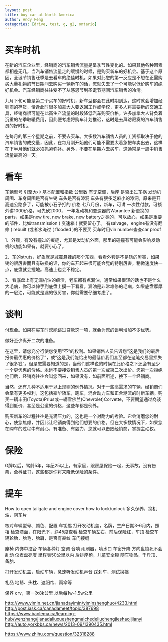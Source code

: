 ```yaml
---
layout: post
title: buy car at North America
author: Andy Feng
categories: [drive, test, g, g2, ontario]
---
```


# 买车时机 #
在新的汽车企业里，经销商的汽车销售流量是呈季节性变化的。如果其他各种因素都相差无几，当汽车销售流量走的缓慢的时候，是购买新车的好机会。基于这个原因，圣诞节销售旺季是去看车的绝佳时机。如果对此您的第一反应是不想在正需购买大量礼物的节日期间去购买一辆新车的话，您就失去了一个可能以低价购车的绝好机会。汽车经销商往往受不了从感恩节到圣诞节期间汽车销售的冷清。

九月下旬可能是第二个买车的好时机，新车型都会在此时期到达，这时就会增加经销商的存货，恰逢此时很多加拿大人要返回工作或学校，更多人将需要新的交通工具，经销商很可能在此高生产流量的时段降低汽车购买价格。许多加拿大人背负着沉重的冬季取暖费用，因此便考虑将购车计划推迟，这时是去拜访寂寞的汽车销售员的好时机。

在每月的第三个星期之前，不要去买车。大多数汽车销售人员的工资都取决于他的汽车销售的成交量，因此，在每月刚开始他们可能不需要太着急把车卖出去，这样在下半月他们就必须抓紧弥补。另外，不要在星期六去买车，这通常是一周中销售流量最高的一天。

# 看车 #
车辆型号
引擎大小
基本配置和指数
公里数
有无空调，后座
是否出过车祸
发动机周围、车身周围是否有生锈
车头是否有漆洞
车头有狠多芝麻小的漆洞，原来是开高速公路多了，可能被小石子打的
价格
七八月份，新车，可讲
一次性付款，可额外讲1000价格，可先砍2000，
一年发动机和变速器的Warantee
新更换的parts，如果是new tire, new brake, new battery之类的，可以放心，如果是重要的部件，比如transmission ( 变速箱 ) 就要留心了。
有salvage，engine有没有翻修 ( rebuilt )或者水淹过 ( flooded )的不要买
买车时用vin number查查car proof

1、外观，有没有撞过的痕迹，尤其是发动机外面，那里的碰撞有可能会影响发动机的功能如果有，就要小心了。

2、车的struts，好象就是减震悬挂的那个东西，看看外套是不是锈的厉害，如果锈的很厉害而且有破损的话，你的车开起来很可能会晃的特别厉害，稍微速度快一点，底盘就会撞地。高速上也会不稳定。

3、看底盘上有无漏机油的痕渍，老车都有点漏油，通常如果很轻的话也不是什么大毛病，你可以伸手到底盘上摸一下看看。漏油是非常难修的毛病，如果底盘厚厚的一层油，可能就是漏的很厉害，你就需要仔细考虑了。

# 谈判 #
付现金。如果在买车时您能跳过贷款这一项，就会为您的谈判增加不少优势。

做好至少离开二次的准备。

在这里，请您充分行使您使用“不”的权利。如果销售人员告诉您“这是我们的最后报价最优惠的价格了”，或“这是我们能给出的最低价我们甚至都在这笔交易里损失了很多钱”。但是您需要知道的是，当他们这样说的时候在此价格之下还会有至少一个更优惠的价格。永远不要接受销售人员的第一次或第二次出价。您第一次拒绝他们后，经销商往往会叫您回来，如果没有，如前面所述，换下一个经销商。

当然，还有几种不适用于以上规则的例外情况。对于一些高需求的车辆，经销商们会掌有更多权利，这包括豪华轿车，跑车，混合动力车和正合潮流的时新车辆。购买一辆丰田(Toyota)Prius或一辆雪佛兰(Chevrolet)Corvette，不要期望通过商谈得到低价、甚至是公道的价格，这些车都是例外。

购买新车的过程往往是充满压力的，这也是一个对耐力的考验。它会消磨您的耐心，使您焦虑，并因此让经销商得到他们想要的价格。但在大多数情况下，如果您在购车的过程中有耐心，有准备、有毅力，您就可以击败经销商，掌握主动权。

# 保险 #
G牌以后，驾龄5年，年纪25以上，有家庭，跟房屋保险一起，无事故，没有告票，全科证书，这些都是你将来降低保险的条件。

# 提车
How to open tailgate and engine cover
how to lock/unlock
多久保养，换机油，刹车片

核对车辆型号、颜色、配置
车钥匙
打开发动机盖，名牌，生产日期3-6月内，照相
检查漆面，在阳光下，斜45度查看
检查车辆左右，前后保险杠，车顶
检查车辆轮胎，胎毛，胎肩，是否有裂纹
车门接缝

座椅
内饰中控台
车辆各种灯
空调
音响
雨刷器，喷水口
车窗升降
方向盘锁死不会乱动
仪表盘亮度
里程表50公里以内
后排座椅，儿童安全锁
随车物品，千斤顶、备胎、

打开发动机盖，启动车辆，怠速听发动机声音
踩刹车，测试换挡

礼品
地毯、头枕、遮阳帘、雨伞等

保养
crv，第一次8k公里
以后每1w-1.5w公里


http://www.yimin.net.cn/jianadayimin/yiminshenghuo/4233.html
http://post.iask.ca/canadameet/topic/387698
https://www.baolema.ca/learning-hub/wenzhang/jianadaliuxueshengmaichedeliuchengjieshaojijianyi
http://auto.yorkbbs.ca/news/2013-09/1390435.html


https://www.zhihu.com/question/32318288